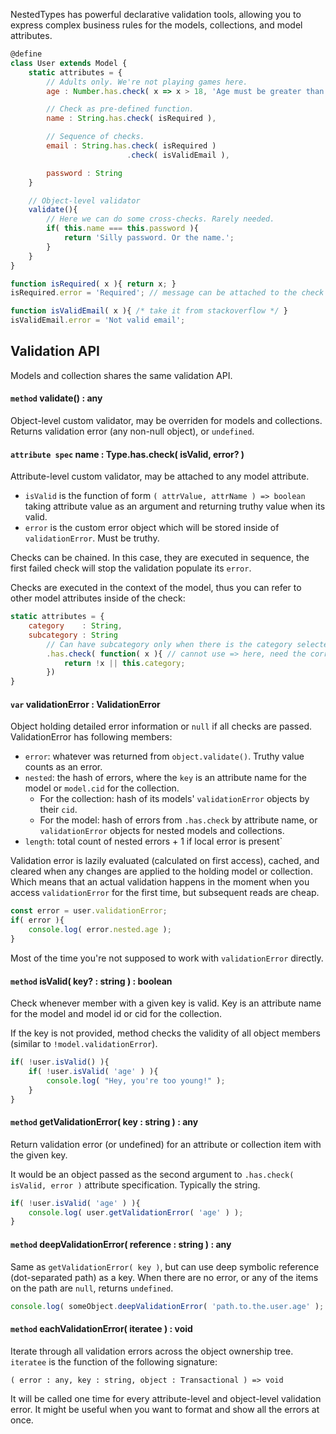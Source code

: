 NestedTypes has powerful declarative validation tools, allowing
you to express complex business rules for the models, collections, and model attributes.  

```javascript
@define
class User extends Model {
    static attributes = {
        // Adults only. We're not playing games here.
        age : Number.has.check( x => x > 18, 'Age must be greater than 18' ),

        // Check as pre-defined function.
        name : String.has.check( isRequired ),

        // Sequence of checks.
        email : String.has.check( isRequired )
                          .check( isValidEmail ),

        password : String
    }

    // Object-level validator
    validate(){
        // Here we can do some cross-checks. Rarely needed.
        if( this.name === this.password ){
            return 'Silly password. Or the name.';
        }
    }
}

function isRequired( x ){ return x; }
isRequired.error = 'Required'; // message can be attached to the check function.

function isValidEmail( x ){ /* take it from stackoverflow */ }
isValidEmail.error = 'Not valid email';
```

## Validation API

Models and collection shares the same validation API.

#### `method` validate() : any

Object-level custom validator, may be overriden for models and collections. Returns validation error (any non-null object), or `undefined`.

#### `attribute spec` name : Type.has.check( isValid, error? )

Attribute-level custom validator, may be attached to any model attribute.

- `isValid` is the function of form `( attrValue, attrName ) => boolean` taking attribute value as an argument and returning truthy value when its valid.
- `error` is the custom error object which will be stored inside of `validationError`. Must be truthy.

Checks can be chained. In this case, they are executed in sequence, the first failed check will stop the validation populate its `error`.

Checks are executed in the context of the model, thus you can refer to other model attributes inside of the check:

```javascript
static attributes = {
    category    : String,
    subcategory : String
        // Can have subcategory only when there is the category selected.
        .has.check( function( x ){ // cannot use => here, need the correct `this`.
            return !x || this.category;
        })
}
```

#### `var` validationError : ValidationError

Object holding detailed error information or `null` if all checks are passed. ValidationError has following members:

- `error`: whatever was returned from `object.validate()`. Truthy value counts as an error.
- `nested`: the hash of errors, where the `key` is an attribute name for the model or `model.cid` for the collection.
    - For the collection: hash of its models' `validationError` objects by their `cid`.
    - For the model: hash of errors from `.has.check` by attribute name, or `validationError` objects for nested models and collections.  
- `length`: total count of nested errors + 1 if local error is present`

Validation error is lazily evaluated (calculated on first access), cached, and cleared when any changes are applied
to the holding model or collection. Which means that an actual validation happens in the moment when you
 access `validationError` for the first time, but subsequent reads are cheap.

```javascript
const error = user.validationError; 
if( error ){
    console.log( error.nested.age );
}
```

Most of the time you're not supposed to work with `validationError` directly.  

#### `method` isValid( key? : string ) : boolean

Check whenever member with a given key is valid.
Key is an attribute name for the model and model id or cid for the collection.

If the key is not provided, method checks the validity of all object members (similar to `!model.validationError`). 

```javascript
if( !user.isValid() ){
    if( !user.isValid( 'age' ) ){
        console.log( "Hey, you're too young!" );
    }
}
```

#### `method` getValidationError( key : string ) : any

Return validation error (or undefined) for an attribute or collection item with the given key.

It would be an object passed as the second argument to `.has.check( isValid, error )` attribute specification.
Typically the string.

```javascript
if( !user.isValid( 'age' ) ){
    console.log( user.getValidationError( 'age' ) );
}
```
    
#### `method` deepValidationError( reference : string ) : any

Same as `getValidationError( key )`, but can use deep symbolic reference (dot-separated path) as a key.
When there are no error, or any of the items on the path are `null`, returns `undefined`.

```javascript
console.log( someObject.deepValidationError( 'path.to.the.user.age' ); );
```
    
#### `method` eachValidationError( iteratee ) : void

Iterate through all validation errors across the object ownership tree. `iteratee` is the function
of the following signature:

`( error : any, key : string, object : Transactional ) => void`

It will be called one time for every attribute-level and object-level validation error.
It might be useful when you want to format and show all the errors at once.